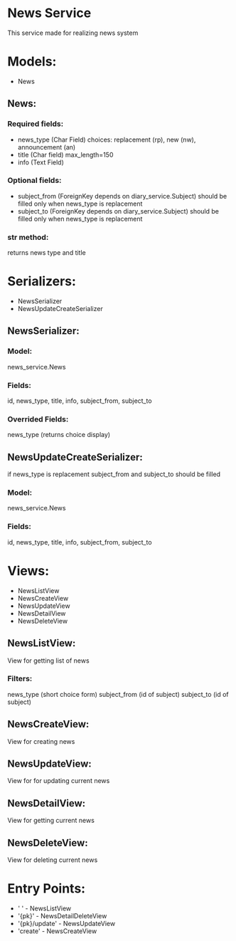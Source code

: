 # News Service
This service made for realizing news system

# Models:

 - News

## News:

### Required fields: 

- news_type (Char Field) choices: replacement (rp), new (nw), announcement (an)
- title (Char field) max_length=150
- info (Text Field)

### Optional fields:

- subject_from (ForeignKey depends on diary_service.Subject) should be filled only when news_type is replacement
- subject_to (ForeignKey depends on diary_service.Subject) should be filled only when news_type is replacement

### str method: 

returns news type and title

# Serializers:

- NewsSerializer
- NewsUpdateCreateSerializer

## NewsSerializer:

### Model: 
news_service.News

### Fields:
id, news_type, title, info, subject_from, subject_to

### Overrided Fields:
news_type (returns choice display)

## NewsUpdateCreateSerializer:
if news_type is replacement subject_from and subject_to should be filled

### Model: 
news_service.News

### Fields:
id, news_type, title, info, subject_from, subject_to

# Views:

- NewsListView
- NewsCreateView
- NewsUpdateView
- NewsDetailView
- NewsDeleteView

## NewsListView:
View for getting list of news

### Filters: 
news_type (short choice form)
subject_from (id of subject)
subject_to (id of subject)

## NewsCreateView:
View for creating news

## NewsUpdateView:
View for for updating current news

## NewsDetailView:
View for getting current news

## NewsDeleteView:
View for deleting current news

# Entry Points:
- ' ' - NewsListView
- '{pk}' - NewsDetailDeleteView
- '{pk}/update' - NewsUpdateView
- 'create' - NewsCreateView
